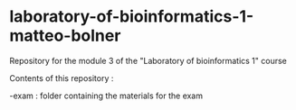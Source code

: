 # laboratory-of-bioinformatics-1-matteo-bolner

Repository for the module 3 of the "Laboratory of bioinformatics 1" course

Contents of this repository :

-exam : folder containing the materials for the exam
